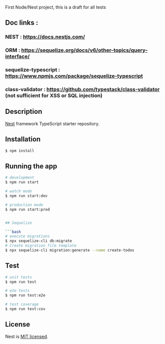 First Node/Nest project, this is a draft for all tests


## Doc links : 
### NEST : https://docs.nestjs.com/
### ORM : https://sequelize.org/docs/v6/other-topics/query-interface/
### sequelize-typescript : https://www.npmjs.com/package/sequelize-typescript
### class-validator : https://github.com/typestack/class-validator  (not sufficient for XSS or SQL injection)


## Description

[Nest](https://github.com/nestjs/nest) framework TypeScript starter repository.

## Installation

```bash
$ npm install
```

## Running the app

```bash
# development
$ npm run start

# watch mode
$ npm run start:dev

# production mode
$ npm run start:prod


## Sequelize

```bash
# execute migrations
$ npx sequelize-cli db:migrate
# Create migration file template 
$ npx sequelize-cli migration:generate --name create-todos
```


## Test

```bash
# unit tests
$ npm run test

# e2e tests
$ npm run test:e2e

# test coverage
$ npm run test:cov
```


## License

Nest is [MIT licensed](LICENSE).
